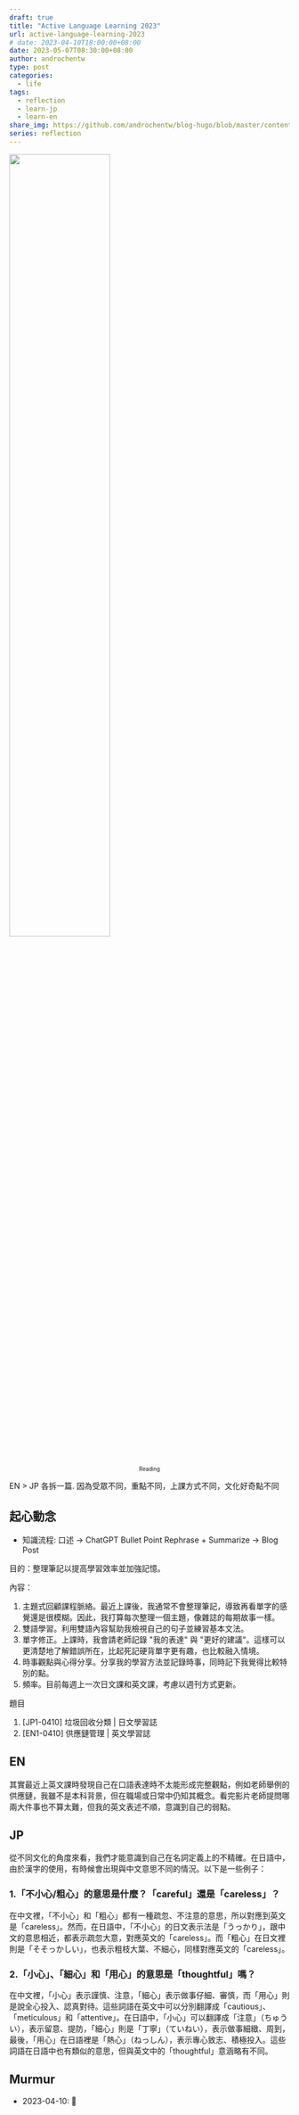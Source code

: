 ```yaml
---
draft: true
title: "Active Language Learning 2023"
url: active-language-learning-2023
# date: 2023-04-10T18:00:00+08:00
date: 2023-05-07T08:30:00+08:00
author: androchentw
type: post
categories:
  - life
tags: 
  - reflection
  - learn-jp
  - learn-en
share_img: https://github.com/androchentw/blog-hugo/blob/master/content/life/reading/reading.png?raw=true
series: reflection
---
```


<img style="width:60%;" src="https://github.com/androchentw/blog-hugo/blob/master/content/life/reading/reading.png?raw=true">
<p align="center"><sub><sup>
  Reading
</sup></sub></p>

EN > JP 各拆一篇. 因為受眾不同，重點不同，上課方式不同，文化好奇點不同

<!--more-->

## 起心動念

- 知識流程: 口述 → ChatGPT Bullet Point Rephrase + Summarize → Blog Post

目的：整理筆記以提高學習效率並加強記憶。

內容：

1. 主題式回顧課程脈絡。最近上課後，我通常不會整理筆記，導致再看單字的感覺還是很模糊。因此，我打算每次整理一個主題，像雜誌的每期故事一樣。
2. 雙語學習。利用雙語內容幫助我檢視自己的句子並練習基本文法。
3. 單字修正。上課時，我會請老師記錄 "我的表達" 與 "更好的建議"。這樣可以更清楚地了解錯誤所在，比起死記硬背單字更有趣，也比較融入情境。
4. 時事觀點與心得分享。分享我的學習方法並記錄時事，同時記下我覺得比較特別的點。
5. 頻率。目前每週上一次日文課和英文課，考慮以週刊方式更新。

題目

1. [JP1-0410] 垃圾回收分類 | 日文學習誌
2. [EN1-0410] 供應鏈管理 | 英文學習誌

## EN

其實最近上英文課時發現自己在口語表達時不太能形成完整觀點，例如老師舉例的供應鏈，我雖不是本科背景，但在職場或日常中仍知其概念。看完影片老師提問哪兩大件事也不算太難，但我的英文表述不順，意識到自己的弱點。

## JP

從不同文化的角度來看，我們才能意識到自己在名詞定義上的不精確。在日語中，由於漢字的使用，有時候會出現與中文意思不同的情況。以下是一些例子：

### 1.「不小心/粗心」的意思是什麼？「careful」還是「careless」？

在中文裡，「不小心」和「粗心」都有一種疏忽、不注意的意思，所以對應到英文是「careless」。然而，在日語中，「不小心」的日文表示法是「うっかり」，跟中文的意思相近，都表示疏忽大意，對應英文的「careless」。而「粗心」在日文裡則是「そそっかしい」，也表示粗枝大葉、不細心，同樣對應英文的「careless」。

### 2.「小心」、「細心」和「用心」的意思是「thoughtful」嗎？

在中文裡，「小心」表示謹慎、注意，「細心」表示做事仔細、審慎，而「用心」則是說全心投入、認真對待。這些詞語在英文中可以分別翻譯成「cautious」、「meticulous」和「attentive」。在日語中，「小心」可以翻譯成「注意」（ちゅうい），表示留意、提防，「細心」則是「丁寧」（ていねい），表示做事細緻、周到，最後，「用心」在日語裡是「熱心」（ねっしん），表示專心致志、積極投入。這些詞語在日語中也有類似的意思，但與英文中的「thoughtful」意涵略有不同。

## Murmur

- 2023-04-10: 💪
